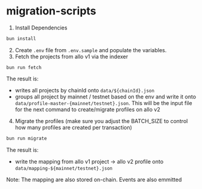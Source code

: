 # migration-scripts

1. Install Dependencies
```bash
bun install
```
2. Create `.env` file from `.env.sample` and populate the variables.
3. Fetch the projects from allo v1 via the indexer
```
bun run fetch
```
The result is:
- writes all projects by chainId onto `data/${chainId}.json`
- groups all project by mainnet / testnet based on the env and write it onto `data/profile-master-{mainnet/testnet}.json`. This will be the input file for the next command to create/migrate profiles on allo v2 
4. Migrate the profiles (make sure you adjust the BATCH_SIZE to control how many profiles are created per transaction)
```bash
bun run migrate
```
The result is:
- write the mapping from allo v1 project -> allo v2 profile onto `data/mapping-${mainnet/testnet}.json`


Note: The mapping are also stored on-chain.
Events are also emmitted 